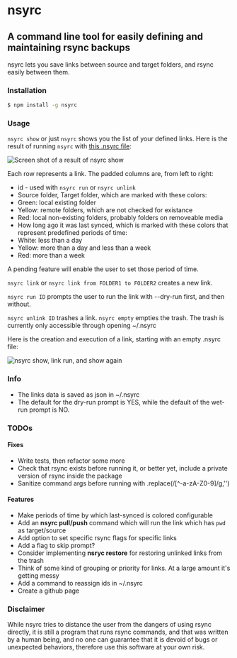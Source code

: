# nsyrc
## A command line tool for easily defining and maintaining rsync backups
nsyrc lets you save links between source and target folders, and rsync easily between them.

### Installation
```bash
$ npm install -g nsyrc
```

### Usage

`nsyrc show` or just `nsyrc` shows you the list of your defined links.
Here is the result of running `nsyrc` with [this .nsyrc file](https://github.com/danyshaanan/nsyrc/blob/master/doc/dot.nsyrc_example):

![Screen shot of a result of `nsyrc show`](https://raw.github.com/danyshaanan/nsyrc/master/doc/nsyrc_example.png?raw=true)

Each row represents a link. The padded columns are, from left to right:

* id - used with `nsyrc run` or `nsyrc unlink`
* Source folder, Target folder, which are marked with these colors:
 * Green: local existing folder
 * Yellow: remote folders, which are not checked for existance
 * Red: local non-existing folders, probably folders on removeable media
* How long ago it was last synced, which is marked with these colors that represent predefined periods of time:
 * White: less than a day
 * Yellow: more than a day and less than a week
 * Red: more than a week

A pending feature will enable the user to set those period of time.


`nsyrc link` or `nsyrc link from FOLDER1 to FOLDER2` creates a new link.

`nsyrc run ID` prompts the user to run the link with --dry-run first, and then without.

`nsyrc unlink ID` trashes a link. `nsyrc empty` empties the trash. The trash is currently only accessible through opening ~/.nsyrc

Here is the creation and execution of a link, starting with an empty .nsyrc file:

![nsyrc show, link run, and show again](https://raw.github.com/danyshaanan/nsyrc/master/doc/nsyrc_process_example.png?raw=true)


### Info
* The links data is saved as json in ~/.nsyrc
* The default for the dry-run prompt is YES, while the default of the wet-run prompt is NO.


### TODOs

#### Fixes

* Write tests, then refactor some more
* Check that rsync exists before running it, or better yet, include a private version of rsync inside the package
* Sanitize command args before running with .replace(/[^\-a-zA-Z0-9]/g,'')

#### Features

* Make periods of time by which last-synced is colored configurable
* Add an **nsyrc pull/push** command which will run the link which has `pwd` as target/source
* Add option to set specific rsync flags for specific links
* Add a flag to skip prompt?
* Consider implementing **nsryc restore** for restoring unlinked links from the trash
* Think of some kind of grouping or priority for links. At a large amount it's getting messy
* Add a command to reassign ids in ~/.nsyrc
* Create a github page

### Disclaimer

While nsyrc tries to distance the user from the dangers of using rsync directly, it is still a program that runs rsync commands, and that was written by a human being, and no one can guarantee that it is devoid of bugs or unexpected behaviors, therefore use this software at your own risk.
